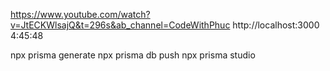 https://www.youtube.com/watch?v=JtECKWlsajQ&t=296s&ab_channel=CodeWithPhuc
http://localhost:3000
4:45:48

npx prisma generate
npx prisma db push
npx prisma studio
